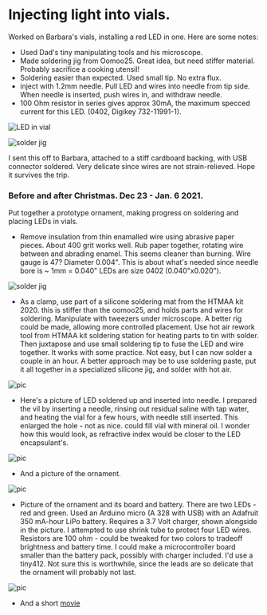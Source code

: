# Injecting light into vials.  

Worked on Barbara's vials, installing a red LED in one.  Here are some notes:
 * Used Dad's tiny manipulating tools and his microscope.
 * Made soldering jig from Oomoo25. Great idea, but need stiffer material.  Probably sacrifice a cooking utensil!
 * Soldering easier than expected.  Used small tip.  No extra flux.
 * inject with 1.2mm needle.   Pull LED and wires into needle from tip side.  When needle is inserted, push wires in, and withdraw needle.
 * 100 Ohm resistor in series gives approx 30mA, the maximum specced current for this LED. (0402, Digikey 732-11991-1).
 
![LED in vial](./vial_led.jpg)


![solder jig](./solder_jig.jpg)

I sent this off to Barbara, attached to a stiff cardboard backing, with USB connector soldered.  Very delicate since wires are not strain-relieved.  Hope it survives the trip.



### Before and after Christmas.  Dec 23 - Jan. 6 2021.

Put together a prototype ornament, making progress on soldering and placing LEDs in vials.

 * Remove insulation from thin enamalled wire using abrasive paper pieces.  About 400 grit works well.  Rub paper together, rotating wire between and abrading enamel.  This seems cleaner than burning.  Wire gauge is 47?  Diameter 0.004".  This is about what's needed since needle bore is ~ 1mm = 0.040"  LEDs are size 0402 (0.040"x0.020").

![solder jig](./enamel_removal.jpg)
 
 * As a clamp, use part of a silicone soldering mat from the HTMAA kit 2020.  this is stiffer than the oomoo25, and holds parts and wires for soldering.  Manipulate with tweezers under microscope.  A better rig could be made, allowing more controlled placement.  Use hot air rework tool from HTMAA kit soldering station for heating parts to tin with solder.  Then juxtapose and use small soldering tip to fuse the LED and wire together.  It works with some practice.  Not easy, but I can now solder a couple in an hour.  A better approach may be to use soldering paste, put it all together in a specialized silicone jig, and solder with hot air.

![pic](./clamp.jpg)


 * Here's a picture of LED soldered up and inserted into needle.  I prepared the vil by inserting a needle, rinsing out residual saline with tap water, and heating the vial for a few hours, with needle still inserted.  This enlarged the hole - not as nice.  could fill vial with mineral oil.  I wonder how this would look, as refractive index would be closer to the LED encapsulant's.
 
 ![pic](./LED-in_needle.jpg)
 
 * And a picture of the ornament. 
 
 ![pic](./Ornament.jpg)
 
  * Picture of the ornament and its board and battery.  There are two LEDs - red and green.  Used an Arduino micro (A 328 with USB) with an Adafruit 350 mA-hour LiPo battery.  Requires a 3.7 Volt charger, shown alongside in the picture.  I attempted to use shrink tube to protect four LED wires. Resistors are 100 ohm - could be tweaked for two colors to tradeoff brightness and battery time.  I could make a microcontroller board smaller than the battery pack, possibly with charger included.  I'd use a tiny412.  Not sure this is worthwhile, since the leads are so delicate that the ornament will probably not last. 
 
 ![pic](./ornament_board.jpg)
 
 * And a short [movie](./Ornament.mp4)

